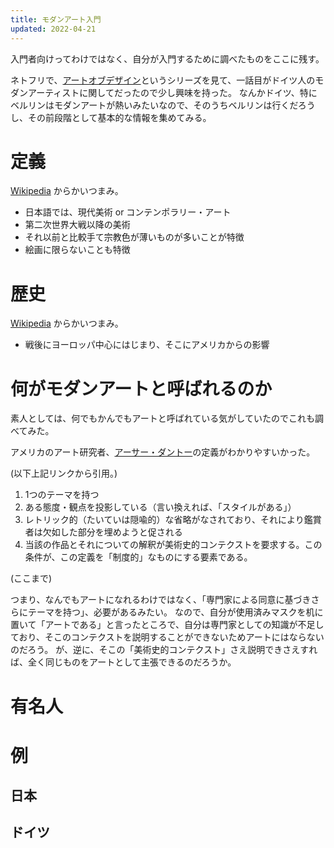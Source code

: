 ```yaml
---
title: モダンアート入門
updated: 2022-04-21
---
```


入門者向けってわけではなく、自分が入門するために調べたものをここに残す。

ネトフリで、[アートオブデザイン](https://www.netflix.com/title/80057883)というシリーズを見て、一話目がドイツ人のモダンアーティストに関してだったので少し興味を持った。
なんかドイツ、特にベルリンはモダンアートが熱いみたいなので、そのうちベルリンは行くだろうし、その前段階として基本的な情報を集めてみる。

# 定義

[Wikipedia](https://ja.wikipedia.org/wiki/%E7%8F%BE%E4%BB%A3%E7%BE%8E%E8%A1%93) からかいつまみ。

- 日本語では、現代美術 or コンテンポラリー・アート
- 第二次世界大戦以降の美術
- それ以前と比較手て宗教色が薄いものが多いことが特徴
- 絵画に限らないことも特徴


# 歴史

[Wikipedia](https://ja.wikipedia.org/wiki/%E7%8F%BE%E4%BB%A3%E7%BE%8E%E8%A1%93) からかいつまみ。

- 戦後にヨーロッパ中心にはじまり、そこにアメリカからの影響


# 何がモダンアートと呼ばれるのか

素人としては、何でもかんでもアートと呼ばれている気がしていたのでこれも調べてみた。

アメリカのアート研究者、[アーサー・ダントー](https://ja.wikipedia.org/wiki/%E3%82%A2%E3%83%BC%E3%82%B5%E3%83%BC%E3%83%BB%E3%83%80%E3%83%B3%E3%83%88%E3%83%BC#%E3%80%8C%E3%82%A2%E3%83%BC%E3%83%88%E3%83%AF%E3%83%BC%E3%83%AB%E3%83%89%E3%80%8D%E3%81%A8%E3%82%A2%E3%83%BC%E3%83%88%E3%81%AE%E5%AE%9A%E7%BE%A9)の定義がわかりやすいかった。

(以下上記リンクから引用。)

1. 1つのテーマを持つ
2. ある態度・観点を投影している（言い換えれば、「スタイルがある」）
3. レトリック的（たいていは隠喩的）な省略がなされており、それにより鑑賞者は欠如した部分を埋めようと促される
4. 当該の作品とそれについての解釈が美術史的コンテクストを要求する。この条件が、この定義を「制度的」なものにする要素である。

(ここまで)

つまり、なんでもアートになれるわけではなく、「専門家による同意に基づきさらにテーマを持つ」、必要があるみたい。
なので、自分が使用済みマスクを机に置いて「アートである」と言ったところで、自分は専門家としての知識が不足しており、そこのコンテクストを説明することができないためアートにはならないのだろう。
が、逆に、そこの「美術史的コンテクスト」さえ説明できさえすれば、全く同じものをアートとして主張できるのだろうか。


# 有名人


# 例


## 日本


## ドイツ
